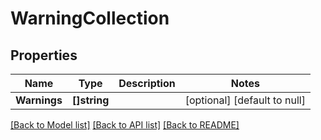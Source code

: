 # WarningCollection

## Properties
Name | Type | Description | Notes
------------ | ------------- | ------------- | -------------
**Warnings** | **[]string** |  | [optional] [default to null]

[[Back to Model list]](../README.md#documentation-for-models) [[Back to API list]](../README.md#documentation-for-api-endpoints) [[Back to README]](../README.md)

